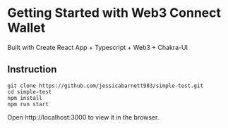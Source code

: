 # Getting Started with Web3 Connect Wallet

Built with Create React App + Typescript + Web3 + Chakra-UI

## Instruction

```
git clone https://github.com/jessicabarnett983/simple-test.git
cd simple-test
npm install
npm run start
```
Open http://localhost:3000 to view it in the browser.
